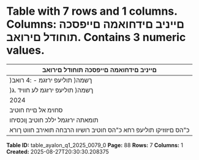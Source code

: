 # Table with 7 rows and 1 columns. Columns: םייניב םידחואמה םייפסכה תוחודל םירואב. Contains 3 numeric values.

| םייניב םידחואמה םייפסכה תוחודל םירואב |
|---|
| )ךשמה( תוליעפ ירזגמ - :4 רואב |
| )ךשמה( תוליעפ ירזגמ לע חוויד .ג |
| 2024 | ינויב 30 םויב ומייתסהש םישדוח השישל |
| סחוימ אל םייח חוטיב |
| תומאתה ירזגמל יללכ חוטיב ןוכסיחו |
| כ"הס םיזוזיקו תוליעפ רחא כ"הס חוטיב רושיוו הרבחה תואירב חווט ךורא |

**Table ID:** table_ayalon_q1_2025_0079_0
**Page:** 88
**Rows:** 7
**Columns:** 1
**Created:** 2025-08-27T20:30:30.208375
